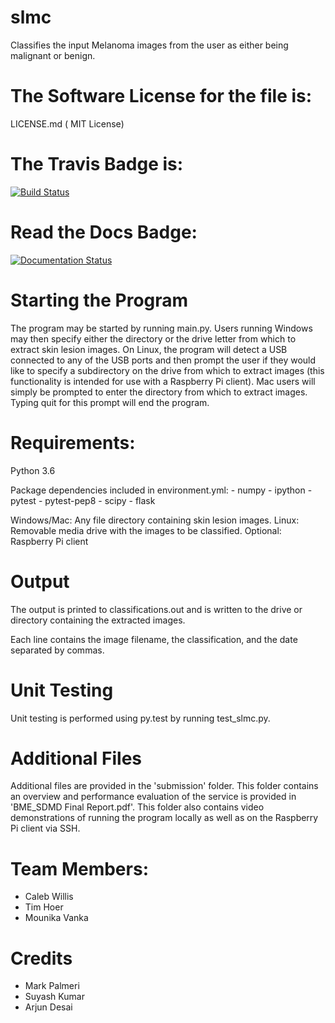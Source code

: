 # slmc 
Classifies the input Melanoma images from the user as either being malignant or benign.



The Software License for the file is:
=========
LICENSE.md ( MIT License)

The Travis Badge is:
=========
[![Build Status](https://travis-ci.org/calebkw/slmc.svg?branch=master)](https://travis-ci.org/calebkw/slmc)

Read the Docs Badge:
=========
<a href='http://slmc.readthedocs.io/en/latest/?badge=master'>
    <img src='https://readthedocs.org/projects/slmc/badge/?version=master' alt='Documentation Status' />
</a>

Starting the Program
=========
The program may be started by running main.py. Users running Windows may then specify either the directory or the drive letter from which to extract skin lesion images. On Linux, the program will detect a USB connected to any of the USB ports and then prompt the user if they would like to specify a subdirectory on the drive from which to extract images (this functionality is intended for use with a Raspberry Pi client). Mac users will simply be prompted to enter the directory from which to extract images. Typing quit for this prompt will end the program.

Requirements:
=========
Python 3.6

Package dependencies included in environment.yml:
        - numpy
        - ipython
        - pytest
        - pytest-pep8
        - scipy
        - flask

Windows/Mac: Any file directory containing skin lesion images.
Linux: Removable media drive with the images to be classified.
Optional: Raspberry Pi client

Output
=========
The output is printed to classifications.out and is written to the drive or directory containing the extracted images.

Each line contains the image filename, the classification, and the date separated by commas.


Unit Testing
=========
Unit testing is performed using py.test by running test_slmc.py.


Additional Files
=========
Additional files are provided in the 'submission' folder. This folder contains an overview and performance evaluation of the service is provided in 'BME_SDMD Final Report.pdf'. This folder also contains video demonstrations of running the program locally as well as on the Raspberry Pi client via SSH. 

Team Members:
======
+ Caleb Willis
+ Tim Hoer
+ Mounika Vanka


Credits
=======
* Mark Palmeri
* Suyash Kumar
* Arjun Desai



